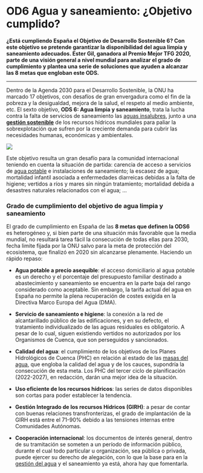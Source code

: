# OD6 Agua y saneamiento: ¿Objetivo cumplido?

**¿Está cumpliendo España el Objetivo de Desarrollo Sostenible 6? Con este objetivo se pretende garantizar la disponibilidad del agua limpia y saneamiento adecuados. Ester Gil, ganadora al Premio Mejor TFG 2020, parte de una visión general a nivel mundial para analizar el grado de cumplimiento y plantea una serie de soluciones que ayuden a alcanzar las 8 metas que engloban este ODS.**

___

Dentro de la Agenda 2030 para el Desarrollo Sostenible, la ONU ha marcado 17 objetivos, con desafíos de gran envergadura como el fin de la pobreza y la desigualdad, mejora de la salud, el respeto al medio ambiente, etc. El sexto objetivo, **ODS 6: Agua limpia y saneamiento**, trata la lucha contra la falta de servicios de saneamiento las  [aguas insalubres](https://www.fundacionaquae.org/reportaje-aguas-residuales/), junto a una **[gestión sostenible](https://www.fundacionaquae.org/agua-clave-desarrollo-sostenible/)** de los recursos hídricos mundiales para paliar la sobrexplotación que sufren por la creciente demanda para cubrir las necesidades humanas, económicas y ambientales.

![](https://www.fundacionaquae.org/wp-content/uploads/2021/02/portada_tesis_uned-725x1024.jpg.webp)

Este objetivo resulta un gran desafío para la comunidad internacional teniendo en cuenta la situación de partida: carencia de acceso a servicios de [agua potable](https://www.fundacionaquae.org/caracteristicas-agua-potable/) e instalaciones de saneamiento; la escasez de agua; mortalidad infantil asociada a enfermedades diarreicas debidas a la falta de higiene; vertidos a ríos y mares sin ningún tratamiento; mortalidad debida a desastres naturales relacionados con el agua; ...

### Grado de cumplimiento del objetivo de agua limpia y saneamiento

El grado de cumplimiento en España de las **8 metas que definen la ODS6** es heterogéneo y, si bien parte de una situación más favorable que la media mundial, no resultará tarea fácil la consecución de todas ellas para 2030, fecha limite fijada por la ONU salvo para la meta de protección del ecosistema, que finalizó en 2020 sin alcanzarse plenamente. Haciendo un rápido repaso:

* **Agua potable a precio asequible**: el acceso domiciliario al agua potable es un derecho y el porcentaje del presupuesto familiar destinado a abastecimiento y saneamiento se encuentra en la parte baja del rango considerado como aceptable. Sin embargo, la tarifa actual del agua en España no permite la plena recuperación de costes exigida en la Directiva Marco Europa del Agua (DMA).

* **Servicio de saneamiento e higiene**: la conexión a la red de alcantarillado público de las edificaciones, y en su defecto, el tratamiento individualizado de las aguas residuales es obligatorio. A pesar de lo cual, siguen existiendo vertidos no autorizados por los Organismos de Cuenca, que son perseguidos y sancionados.
* **Calidad del agua**: el cumplimiento de los objetivos de los Planes Hidrológicos de Cuenca (PHC) en relación al estado de las [masas del agua](https://www.fundacionaquae.org/los-estados-del-agua/), que engloba la calidad del agua y de los cauces, supondría la consecución de esta meta. Los PHC del tercer ciclo de planificación (2022-2027), en redacción, darán una mejor idea de la situación.
* **Uso eficiente de los recursos hídricos**: las series de datos disponibles son cortas para poder establecer la tendencia.
* **Gestión Integrado de los recursos Hídricos (GIRH)**: a pesar de contar con buenas relaciones transfronterizas, el grado de implantación de la GIRH está entre el 71-90% debido a las tensiones internas entre Comunidades Autónomas.
* **Cooperación internacional**: los documentos de interés general, dentro de su tramitación se someten a un período de información público, durante el cual todo particular u organización, sea pública o privada, puede ejercer su derecho de alegación, con lo que la base para en la [gestión del agua](https://www.fundacionaquae.org/como-utilizamos-el-agua-en-nuestras-casas/) y el saneamiento ya está, ahora hay que fomentarla.

